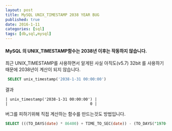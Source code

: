 ```yaml
---
layout: post
title: MySQL UNIX_TIMESTAMP 2038 YEAR BUG
published: true
date: 2016-1-11
categories: [sql]
tags: [db,sql,mysql]
---
```


#### MySQL 의 UNIX_TIMESTAMP함수는 2038년 이후는 작동하지 않습니다.

최근 UNIX_TIMESTAMP를 사용하면서 알게된 사실
아직도(v5.7) 32bit 를 사용하기 때문에 2038년이 계산이 되지 않습니다.

```sql
 SELECT unix_timestamp('2038-1-31 00:00:00')
```

결과
```
| unix_timestamp('2038-1-31 00:00:00') |
|                                    0 |
```

버그를 피하기위해 직접 계산하는 함수를 만드는것도 방법입니다.
```sql
SELECT (((TO_DAYS(date) * 86400) + TIME_TO_SEC(date)) - (TO_DAYS("1970-01-01") * 86400)) AS timestamp
```
